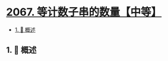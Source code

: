 # [2067. 等计数子串的数量【中等】](https://github.com/Tdahuyou/TNotes.leetcode/tree/main/notes/2067.%20%E7%AD%89%E8%AE%A1%E6%95%B0%E5%AD%90%E4%B8%B2%E7%9A%84%E6%95%B0%E9%87%8F%E3%80%90%E4%B8%AD%E7%AD%89%E3%80%91)

<!-- region:toc -->

- [1. 📝 概述](#1--概述)

<!-- endregion:toc -->

## 1. 📝 概述
